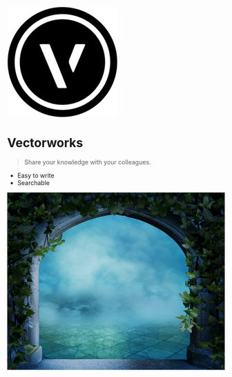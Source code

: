 ![logo](_media/logo.png ':size=200')

# Vectorworks

> Share your knowledge with your colleagues.

- Easy to write  
- Searchable

<!-- background image -->
![](_media/fantasy_portal.jpg)